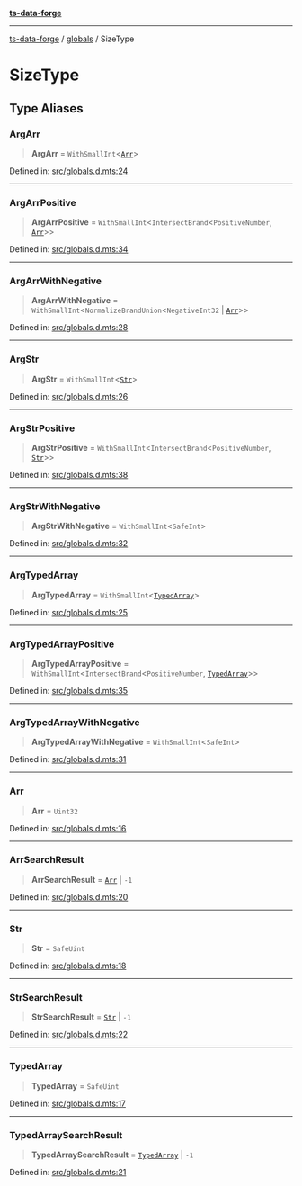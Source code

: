 [**ts-data-forge**](../../README.md)

---

[ts-data-forge](../../README.md) / [globals](../README.md) / SizeType

# SizeType

## Type Aliases

### ArgArr

> **ArgArr** = `WithSmallInt`\<[`Arr`](#arr)\>

Defined in: [src/globals.d.mts:24](https://github.com/noshiro-pf/ts-data-forge/blob/main/src/globals.d.mts#L24)

---

### ArgArrPositive

> **ArgArrPositive** = `WithSmallInt`\<`IntersectBrand`\<`PositiveNumber`, [`Arr`](#arr)\>\>

Defined in: [src/globals.d.mts:34](https://github.com/noshiro-pf/ts-data-forge/blob/main/src/globals.d.mts#L34)

---

### ArgArrWithNegative

> **ArgArrWithNegative** = `WithSmallInt`\<`NormalizeBrandUnion`\<`NegativeInt32` \| [`Arr`](#arr)\>\>

Defined in: [src/globals.d.mts:28](https://github.com/noshiro-pf/ts-data-forge/blob/main/src/globals.d.mts#L28)

---

### ArgStr

> **ArgStr** = `WithSmallInt`\<[`Str`](#str)\>

Defined in: [src/globals.d.mts:26](https://github.com/noshiro-pf/ts-data-forge/blob/main/src/globals.d.mts#L26)

---

### ArgStrPositive

> **ArgStrPositive** = `WithSmallInt`\<`IntersectBrand`\<`PositiveNumber`, [`Str`](#str)\>\>

Defined in: [src/globals.d.mts:38](https://github.com/noshiro-pf/ts-data-forge/blob/main/src/globals.d.mts#L38)

---

### ArgStrWithNegative

> **ArgStrWithNegative** = `WithSmallInt`\<`SafeInt`\>

Defined in: [src/globals.d.mts:32](https://github.com/noshiro-pf/ts-data-forge/blob/main/src/globals.d.mts#L32)

---

### ArgTypedArray

> **ArgTypedArray** = `WithSmallInt`\<[`TypedArray`](#typedarray)\>

Defined in: [src/globals.d.mts:25](https://github.com/noshiro-pf/ts-data-forge/blob/main/src/globals.d.mts#L25)

---

### ArgTypedArrayPositive

> **ArgTypedArrayPositive** = `WithSmallInt`\<`IntersectBrand`\<`PositiveNumber`, [`TypedArray`](#typedarray)\>\>

Defined in: [src/globals.d.mts:35](https://github.com/noshiro-pf/ts-data-forge/blob/main/src/globals.d.mts#L35)

---

### ArgTypedArrayWithNegative

> **ArgTypedArrayWithNegative** = `WithSmallInt`\<`SafeInt`\>

Defined in: [src/globals.d.mts:31](https://github.com/noshiro-pf/ts-data-forge/blob/main/src/globals.d.mts#L31)

---

### Arr

> **Arr** = `Uint32`

Defined in: [src/globals.d.mts:16](https://github.com/noshiro-pf/ts-data-forge/blob/main/src/globals.d.mts#L16)

---

### ArrSearchResult

> **ArrSearchResult** = [`Arr`](#arr) \| `-1`

Defined in: [src/globals.d.mts:20](https://github.com/noshiro-pf/ts-data-forge/blob/main/src/globals.d.mts#L20)

---

### Str

> **Str** = `SafeUint`

Defined in: [src/globals.d.mts:18](https://github.com/noshiro-pf/ts-data-forge/blob/main/src/globals.d.mts#L18)

---

### StrSearchResult

> **StrSearchResult** = [`Str`](#str) \| `-1`

Defined in: [src/globals.d.mts:22](https://github.com/noshiro-pf/ts-data-forge/blob/main/src/globals.d.mts#L22)

---

### TypedArray

> **TypedArray** = `SafeUint`

Defined in: [src/globals.d.mts:17](https://github.com/noshiro-pf/ts-data-forge/blob/main/src/globals.d.mts#L17)

---

### TypedArraySearchResult

> **TypedArraySearchResult** = [`TypedArray`](#typedarray) \| `-1`

Defined in: [src/globals.d.mts:21](https://github.com/noshiro-pf/ts-data-forge/blob/main/src/globals.d.mts#L21)
